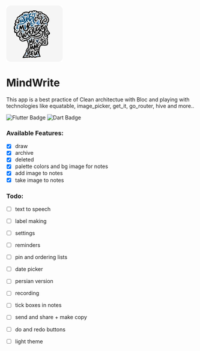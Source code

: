
 <img src="github_assets/app_logo.png" alt="GitHub Logo" width="150" align="center"/>

# MindWrite
This app is a best practice of Clean architectue with Bloc and playing with technologies like equatable, image_picker, get_it, go_router, hive and more..</p>


<img src="https://img.shields.io/badge/Flutter-%2302569B.svg?style=for-the-badge&logo=Flutter&logoColor=white)" alt="Flutter Badge"/>
<img src="https://img.shields.io/badge/Dart-%2302569B.svg?style=for-the-badge&logo=dart&logoColor=white)" alt="Dart Badge"/>



### Available Features:

- [x] draw
- [x] archive
- [x] deleted
- [x] palette colors and bg image for notes 
- [x] add image to notes
- [x] take image to notes

### Todo:

- [ ] text to speech
- [ ] label making
- [ ] settings
- [ ] reminders
- [ ] pin and ordering lists
- [ ] date picker
- [ ] persian version
- [ ] recording
- [ ] tick boxes in notes
- [ ] send and share + make copy
- [ ] do and redo buttons
- [ ] light theme

